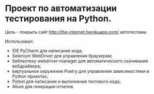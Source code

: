 # Проект по автоматизации тестирования на Python.

Цель - покрыть сайт http://the-internet.herokuapp.com/ автотестами.

Использовал:
- IDE PyCharm для написания кода;
- Selenium WebDriver для управления браузерам;
- библеотеку webdriver-manager для автоматического скачивания вебдрайвера;
- виртуальное окружение Poetry для управления зависимостями в Python проектах;
- Pytest для написания и выполнения тестового кода;
- Allure для генерации отчетов.

